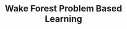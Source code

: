 ---
layout: leaf-node
title: "Wake Forest Problem Based Learning"
title-url: "http://www.wake-utd.org/"
author: [ "" ]
groups: [ "pedagogical-styles" ]
categories: [ "problem-based-learning" ]
topics: [ "biographies" ]
summary: >
  Our model of Problem and Project-Based Learning builds on the educational discoveries of the early 20th century.
cite: >
  
pub-date: 
added_date: 2017-04-28
resource-type: external-page
---